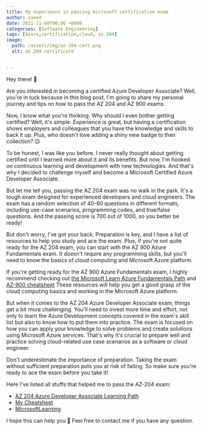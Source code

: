 ```yaml
---
title: My experience in passing microsoft certification exam
author: saeed
date: 2021-11-08T00:00 +0800
categories: [Software Engineering]
tags: [Azure,certification,cloud, az 204]
image: 
  path: /assets/img/az-204-cert.png
  alt: az 204 certificate


---
```



Hey there! 👋

Are you interested in becoming a certified Azure Developer Associate? Well, you're in luck because in this blog post, I'm going to share my personal journey and tips on how to pass the AZ 204 and AZ 900 exams.

Now, I know what you're thinking. Why should I even bother getting certified? Well, it's simple. Experience is great, but having a certification shows employers and colleagues that you have the knowledge and skills to back it up. Plus, who doesn't love adding a shiny new badge to their collection? 😉

To be honest, I was like you before. I never really thought about getting certified until I learned more about it and its benefits. But now, I'm hooked on continuous learning and development with new technologies. And that's why I decided to challenge myself and become a Microsoft Certified Azure Developer Associate.

But let me tell you, passing the AZ 204 exam was no walk in the park. It's a tough exam designed for experienced developers and cloud engineers. The exam has a random selection of 40-60 questions in different formats, including use-case scenarios, programming codes, and true/false questions. And the passing score is 700 out of 1000, so you better be ready!

But don't worry, I've got your back. Preparation is key, and I have a list of resources to help you study and ace the exam. Plus, if you're not quite ready for the AZ 204 exam, you can start with the AZ 900 Azure Fundamentals exam. It doesn't require any programming skills, but you'll need to know the basics of cloud computing and Microsoft Azure platform.

<div data-iframe-width="150" data-iframe-height="270" data-share-badge-id="a91d3fe5-eaae-414c-be5f-35a67a2622ea" data-share-badge-host="https://www.credly.com"></div><script type="text/javascript" async src="//cdn.credly.com/assets/utilities/embed.js"></script>

<div data-iframe-width="150" data-iframe-height="270" data-share-badge-id="2f26a69c-fdd9-4d48-b2fc-403d86816cf9" data-share-badge-host="https://www.credly.com"></div><script type="text/javascript" async src="//cdn.credly.com/assets/utilities/embed.js"></script>


If you're getting ready for the AZ 900 Azure Fundamentals exam, I highly recommend checking out [the Microsoft Learn Azure Fundamentals Path](https://learn.microsoft.com/en-us/certifications/exams/az-900/) and [AZ-900 cheatsheet](https://marczak.io/az-900/episode-01/cheat-sheet/) These resources will help you get a good grasp of the cloud computing basics and working in the Microsoft Azure platform.

But when it comes to the AZ 204 Azure Developer Associate exam, things get a bit more challenging. You'll need to invest more time and effort, not only to learn the Azure Development concepts covered in the exam's skill list but also to know how to put them into practice. The exam is focused on how you can apply your knowledge to solve problems and create solutions using Microsoft Azure services. That's why it's crucial to prepare well and practice solving cloud-related use case scenarios as a software or cloud engineer.

Don't underestimate the importance of preparation. Taking the exam without sufficient preparation puts you at risk of failing. So make sure you're ready to ace the exam before you take it!

Here I've listed all stuffs that helped me to pass the AZ-204 exam:

- [AZ 204 Azure Developer Associate Learning Path](https://learn.microsoft.com/en-us/certifications/azure-developer/) 
- [My Cheatsheet](https://techhub.iodigital.com/articles/az-204-cheatsheets/introduction)
- [MicrosoftLearning](https://github.com/MicrosoftLearning/AZ-204-DevelopingSolutionsforMicrosoftAzure)
  
I hope this can help you 🤘
Feel free to contact me if you have any question.